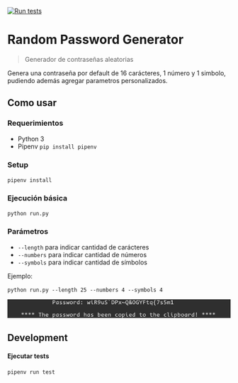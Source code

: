 [![Run tests](https://github.com/lucaspintos909/random-password-generator/actions/workflows/run-tests.yml/badge.svg?branch=main)](https://github.com/lucaspintos909/random-password-generator/actions/workflows/run-tests.yml)
# Random Password Generator
> Generador de contraseñas aleatorias

Genera una contraseña por default de 16 carácteres, 1 número y 1 simbolo, pudiendo además agregar parametros personalizados.

## Como usar
### Requerimientos
* Python 3
* Pipenv `pip install pipenv`
### Setup
```
pipenv install
```
### Ejecución básica
```
python run.py
```

### Parámetros
 - `--length` para indicar cantidad de carácteres
 - `--numbers` para indicar cantidad de números
 - `--symbols` para indicar cantidad de símbolos

Ejemplo: 
```
python run.py --length 25 --numbers 4 --symbols 4
```
![Resultado del ejemplo](./img/example.png)


## Development

#### Ejecutar tests
```
pipenv run test
```

